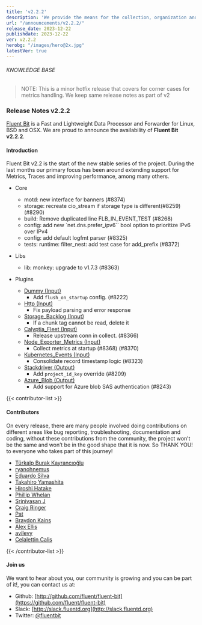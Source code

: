 ```yaml
---
title: 'v2.2.2'
description: 'We provide the means for the collection, organization and computerized retrieval of knowledgeand Lightweight Data Forwarder for Linux, BSD, macOS and Windows.'
url: "/announcements/v2.2.2/"
release_date: 2023-12-22
publishdate: 2023-12-22
ver: v2.2.2
herobg: "/images/hero@2x.jpg"
latestVer: true
---
```


###### KNOWLEDGE BASE

> NOTE: This is a minor hotfix release that covers for corner cases for metrics handling. We keep same
release notes as part of v2

### Release Notes v2.2.2

[Fluent Bit](https://fluentbit.io) is a Fast and Lightweight Data Processor and Forwarder for Linux,
BSD and OSX. We are proud to announce the availability of **Fluent Bit v2.2.2**.

#### Introduction

Fluent Bit v2.2 is the start of the new stable series of the project. During the last months our primary focus has been around extending support for Metrics, Traces and improving performance, among many others.

 - Core
   - motd: new interface for banners (#8374)
   - storage: recreate cio_stream if storage type is different(#8259) (#8290)
   - build: Remove duplicated line FLB_IN_EVENT_TEST (#8268)
   - config: add new `net.dns.prefer_ipv6`` bool option to prioritize IPv6 over IPv4
   - config: add default logfmt parser (#8325)
   - tests: runtime: filter_nest: add test case for add_prefix (#8372)


 - Libs
   - lib: monkey: upgrade to v1.7.3 (#8363)

 - Plugins
   - [Dummy (Input)](https://docs.fluentbit.io/manual/pipeline/inputs/dummy/)
      - Add `flush_on_startup` config. (#8222)
   - [Http (Input)](https://docs.fluentbit.io/manual/pipeline/inputs/http/)
      - Fix payload parsing and error response
   - [Storage_Backlog (Input)](https://docs.fluentbit.io/manual/pipeline/inputs/storage_backlog/)
      - If a chunk tag cannot be read, delete it
   - [Calyptia_Fleet (Input)](https://docs.fluentbit.io/manual/pipeline/inputs/calyptia_fleet/)
      - Release upstream conn in collect. (#8366)
   - [Node_Exporter_Metrics (Input)](https://docs.fluentbit.io/manual/pipeline/inputs/node_exporter_metrics/)
      - Collect metrics at startup (#8368) (#8370)
   - [Kubernetes_Events (Input)](https://docs.fluentbit.io/manual/pipeline/inputs/kubernetes_events/)
      - Consolidate record timestamp logic (#8323)
   - [Stackdriver (Output)](https://docs.fluentbit.io/manual/pipeline/outputs/stackdriver/)
      - Add `project_id_key` override (#8209)
   - [Azure_Blob (Output)](https://docs.fluentbit.io/manual/pipeline/outputs/azure_blob/)
      - Add support for Azure blob SAS authentication (#8243)

{{< contributor-list >}}

#### Contributors

On every release, there are many people involved doing contributions on different areas like bug reporting, troubleshooting, documentation and coding, without these contributions from the community, the project won’t be the same and won’t be in the good shape that it is now. So THANK YOU! to everyone who takes part of this journey!

- [Türkalp Burak Kayrancıoğlu](https://github.com/bkayranci)
- [ryanohnemus](https://github.com/ryanohnemus)
- [Eduardo Silva](https://github.com/edsiper)
- [Takahiro Yamashita](https://github.com/nokute78)
- [Hiroshi Hatake](https://github.com/cosmo0920)
- [Phillip Whelan](https://github.com/pwhelan)
- [Srinivasan J](https://github.com/srini38)
- [Craig Ringer](https://github.com/ringerc)
- [Pat](https://github.com/patrick-stephens)
- [Braydon Kains](https://github.com/braydonk)
- [Alex Ellis](https://github.com/alexellis)
- [avilevy](https://github.com/avilevy)
- [Celalettin Calis](https://github.com/celalettin1286)

{{< /contributor-list >}}

#### Join us

We want to hear about you, our community is growing and you can be part of it!, you can contact us at:

* Github: [http://github.com/fluent/fluent-bit](https://github.com/fluent/fluent-bit)
* Slack: [http://slack.fluentd.org](http://slack.fluentd.org)
* Twitter: [@fluentbit](https://twitter.com/fluentbit)
